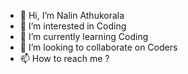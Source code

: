 - 👋 Hi, I’m Nalin Athukorala
- 👀 I’m interested in Coding
- 🌱 I’m currently learning Coding
- 💞️ I’m looking to collaborate on Coders
- 📫 How to reach me ?

<!---
154147J/154147J is a ✨ special ✨ repository because its `README.md` (this file) appears on your GitHub profile.
You can click the Preview link to take a look at your changes.
--->

